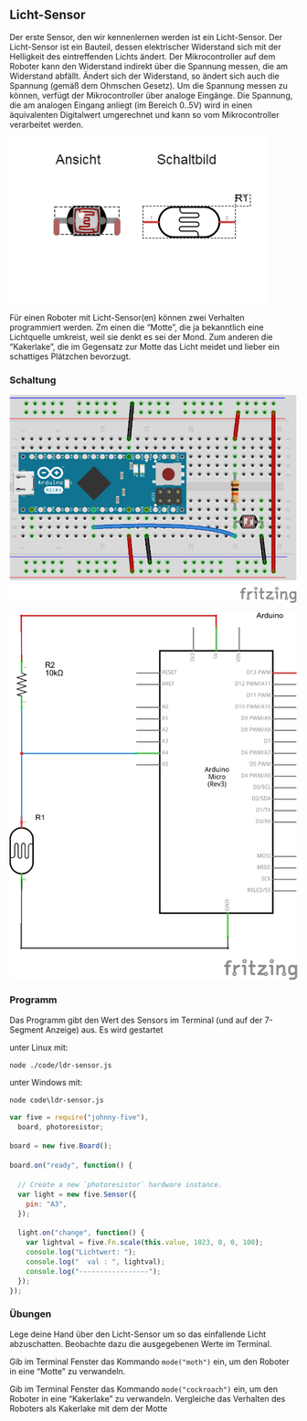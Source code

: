 ## Licht-Sensor 

Der erste Sensor, den wir kennenlernen werden ist ein Licht-Sensor. Der Licht-Sensor ist ein Bauteil, dessen elektrischer Widerstand sich mit der Helligkeit des eintreffenden Lichts ändert. Der Mikrocontroller auf dem Roboter kann den Widerstand indirekt über die Spannung  messen, die am Widerstand abfällt. Ändert sich der Widerstand, so ändert sich auch die Spannung (gemäß dem Ohmschen Gesetz). Um die Spannung messen zu können, verfügt der Mikrocontroller über analoge Eingänge. Die Spannung, die am analogen Eingang anliegt (im Bereich 0..5V) wird in einen äquivalenten Digitalwert umgerechnet und kann so vom Mikrocontroller verarbeitet werden.

![Licht-Sensor](../../images/parts/photocell.png "Licht-Sensor")

Für einen Roboter mit Licht-Sensor(en) können zwei Verhalten programmiert werden. Zm einen die “Motte”, die ja bekanntlich eine Lichtquelle umkreist, weil sie denkt es sei der Mond. Zum anderen die “Kakerlake”, die im Gegensatz zur Motte das Licht meidet und lieber ein schattiges Plätzchen bevorzugt.  

### Schaltung

![Verdrahtung](../../images/circ/licht-sensor_Steckplatine.png "Verdrahtung")

![Schaltplan](../../images/circ/licht-sensor_Schaltplan.png "Schaltplan")

### Programm

Das Programm gibt den Wert des Sensors im Terminal (und auf der 7-Segment Anzeige) aus. Es wird gestartet

unter Linux mit: 

```
node ./code/ldr-sensor.js
```

unter Windows mit:

```
node code\ldr-sensor.js
```

```javascript
var five = require("johnny-five"),
  board, photoresistor;

board = new five.Board();

board.on("ready", function() {

  // Create a new `photoresistor` hardware instance.
  var light = new five.Sensor({
    pin: "A3",
  });

  light.on("change", function() {
    var lightval = five.Fn.scale(this.value, 1023, 0, 0, 100);
    console.log("Lichtwert: ");
    console.log("  val : ", lightval);
    console.log("-----------------");
  });
});
```

### Übungen

Lege deine Hand über den Licht-Sensor um so das einfallende Licht abzuschatten. Beobachte dazu die ausgegebenen Werte im Terminal.

Gib im Terminal Fenster das Kommando `mode("moth")` ein, um den Roboter in eine “Motte” zu verwandeln.
 
Gib im Terminal Fenster das Kommando `mode("cockroach")` ein, um den Roboter in eine “Kakerlake” zu verwandeln. Vergleiche das Verhalten des Roboters als Kakerlake mit dem der Motte


